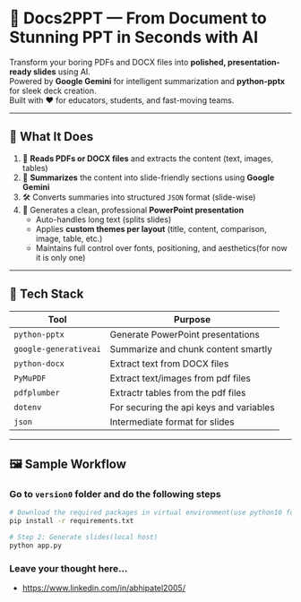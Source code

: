 # 🎯 Docs2PPT — From Document to Stunning PPT in Seconds with AI

Transform your boring PDFs and DOCX files into **polished, presentation-ready slides** using AI.  
Powered by **Google Gemini** for intelligent summarization and **python-pptx** for sleek deck creation.  
Built with ❤️ for educators, students, and fast-moving teams.

---

## 🚀 What It Does

1. 📄 **Reads PDFs or DOCX files** and extracts the content (text, images, tables)
2. 🧠 **Summarizes** the content into slide-friendly sections using **Google Gemini**
3. 🛠️ Converts summaries into structured `JSON` format (slide-wise)
4. 🎨 Generates a clean, professional **PowerPoint presentation**
   - Auto-handles long text (splits slides)
   - Applies **custom themes per layout** (title, content, comparison, image, table, etc.)
   - Maintains full control over fonts, positioning, and aesthetics(for now it is only one)

---

## 🧰 Tech Stack

| Tool                  | Purpose                                 |
| --------------------- | --------------------------------------- |
| `python-pptx`         | Generate PowerPoint presentations       |
| `google-generativeai` | Summarize and chunk content smartly     |
| `python-docx`         | Extract text from DOCX files            |
| `PyMuPDF`             | Extract text/images from pdf files      |
| `pdfplumber`          | Extractr tables from the pdf files      |
| `dotenv`              | For securing the api keys and variables |
| `json`                | Intermediate format for slides          |

---

## 🖼️ Sample Workflow

### Go to `version0` folder and do the following steps

```bash
# Download the required packages in virtual environment(use python10 for better compatibility with packages)
pip install -r requirements.txt

# Step 2: Generate slides(local host)
python app.py
```

### Leave your thought here...

- https://www.linkedin.com/in/abhipatel2005/
